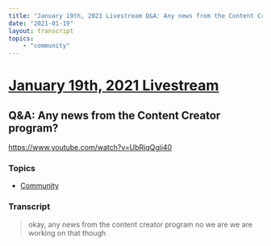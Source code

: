 ```yaml
---
title: "January 19th, 2021 Livestream Q&A: Any news from the Content Creator program?"
date: "2021-01-19"
layout: transcript
topics:
    - "community"
---
```

# [January 19th, 2021 Livestream](../2021-01-19.md)
## Q&A: Any news from the Content Creator program?
https://www.youtube.com/watch?v=UbRjqQgji40

### Topics
* [Community](../topics/community.md)

### Transcript

> okay, any news from the content creator program no we are we are working on that though
